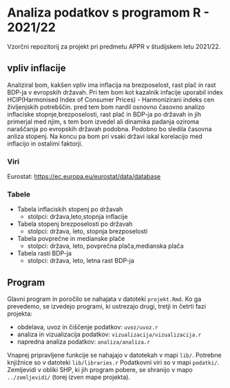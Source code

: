# Analiza podatkov s programom R - 2021/22

Vzorčni repozitorij za projekt pri predmetu APPR v študijskem letu 2021/22. 

## vpliv inflacije

Analiziral bom, kakšen vpliv ima inflacija na brezposelost, rast plač in rast BDP-ja v evropskih državah. Pri tem bom kot kazalnik infacije uporabil index HCIP(Harmonised Index of Consumer Prices) - Harmonizirani indeks cen življenjskih potrebščin. pred tem bom nardil osnovno časovno analizo inflaciske stopnje,brezposelosti, rast plač in BDP-ja po državah in jih primerjal med njim, s tem bom izvedel ali dinamika padanja oziroma naraščanja po evropskih državah podobna. Podobno bo sledila časovna anliza stopenj. Na koncu pa bom pri vsaki državi iskal korelacijo med inflacijo in ostalimi faktorji.

### Viri
Eurostat:
https://ec.europa.eu/eurostat/data/database

### Tabele
- Tabela inflaciskih stopenj po državah
    - stolpci: država,leto,stopnja inflacije
- Tabela stopenj brezposelosti po državah
    - stolpci: država, leto, stopnja brezposelosti
- Tabela povprečne in medianske plače
    - stolpci: država, leto, povprečna plača,medianska plača
- Tabela rasti BDP-ja
    - stolpci: država, leto, letna rast BDP-ja



## Program

Glavni program in poročilo se nahajata v datoteki `projekt.Rmd`.
Ko ga prevedemo, se izvedejo programi, ki ustrezajo drugi, tretji in četrti fazi projekta:

* obdelava, uvoz in čiščenje podatkov: `uvoz/uvoz.r`
* analiza in vizualizacija podatkov: `vizualizacija/vizualizacija.r`
* napredna analiza podatkov: `analiza/analiza.r`

Vnaprej pripravljene funkcije se nahajajo v datotekah v mapi `lib/`.
Potrebne knjižnice so v datoteki `lib/libraries.r`
Podatkovni viri so v mapi `podatki/`.
Zemljevidi v obliki SHP, ki jih program pobere,
se shranijo v mapo `../zemljevidi/` (torej izven mape projekta).
